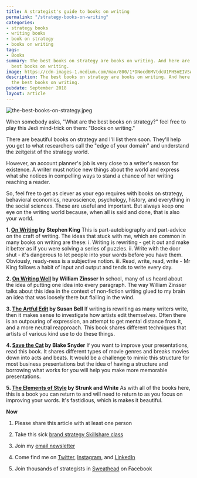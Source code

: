 ```yaml
---
title: A strategist's guide to books on writing
permalink: "/strategy-books-on-writing"
categories:
- strategy books
- writing books
- book on strategy
- books on writing
tags:
- Books
summary: The best books on strategy are books on writing. And here are some of the
  best books on writing.
image: https://cdn-images-1.medium.com/max/800/1*DNocd6MVtdcU1PH5nEIVSA.jpeg
description: The best books on strategy are books on writing. And here are some of
  the best books on writing.
pubdate: September 2018
layout: article
---
```


![the-best-books-on-strategy.jpeg](/uploads/the-best-books-on-strategy.jpeg)

When somebody asks, "What are the best books on strategy?" feel free to play this Jedi mind-trick on them: "Books on writing."

There are beautiful books on strategy and I'll list them soon. They'll help you get to what researchers call the "edge of your domain" and understand the zeitgeist of the strategy world.

However, an account planner's job is very close to a writer's reason for existence. A writer must notice new things about the world and express what she notices in compelling ways to stand a chance of her writing reaching a reader.

So, feel free to get as clever as your ego requires with books on strategy, behavioral economics, neuroscience, psychology, history, and everything in the social sciences. These are useful and important. But always keep one eye on the writing world because, when all is said and done, that is also your world.

**1. [On Writing](https://www.amazon.com/Writing-10th-Anniversary-Memoir-Craft/dp/1439156816) by Stephen King**
This is part-autobiography and part-advice on the craft of writing. The ideas that stuck with me, which are common in many books on writing are these:
i. Writing is rewriting - get it out and make it better as if you were solving a series of puzzles.
ii. Write with the door shut - it's dangerous to let people into your words before you have them. Obviously, ready-ness is a subjective notion.
iii. Read, write, read, write - Mr King follows a habit of input and output and tends to write every day.

**2. [On Writing Well](https://www.amazon.com/Writing-Well-Classic-Guide-Nonfiction/dp/0060891548/ref=pd_lpo_sbs_14_t_0?_encoding=UTF8&psc=1&refRID=ZH7B1NSTDQ02JNDGPJD1) by William Zinsser**
In school, many of us heard about the idea of putting one idea into every paragraph. The way William Zinsser talks about this idea in the context of non-fiction writing glued to my brain an idea that was loosely there but flailing in the wind.

**3. [The Artful Edit](https://www.amazon.com/Artful-Edit-Practice-Editing-Yourself/dp/0393332179/ref=sr_1_1?s=books&ie=UTF8&qid=1538081560&sr=1-1&keywords=The\+Artful\+Edit) by Susan Bell**
If writing is rewriting as many writers write, then it makes sense to investigate how artists edit themselves. Often there is an outpouring of expression, an attempt to get mental distance from it, and a more neutral reapproach. This book shares different techniques that artists of various kind use to do these things.

**4. [Save the Cat](https://www.amazon.com/Save-Cat-Blake-Snyder-ebook/dp/B00340ESIS/ref=sr_1_1?s=books&ie=UTF8&qid=1538081656&sr=1-1&keywords=Save\+the\+Cat\+by\+Blake\+Snyder) by Blake Snyder**
If you want to improve your presentations, read this book. It shares different types of movie genres and breaks movies down into acts and beats. It would be a challenge to mimic this structure for most business presentations but the idea of having a structure and borrowing what works for you will help you make more memorable presentations.

**5. [The Elements of Style](https://www.amazon.com/Elements-Style-Fourth-William-Strunk/dp/020530902X/ref=sr_1_4?s=books&ie=UTF8&qid=1538081759&sr=1-4&keywords=The\+Elements\+of\+Style) by Strunk and White**
As with all of the books here, this is a book you can return to and will need to return to as you focus on improving your words. It's fastidious, which is makes it beautiful.

**Now**

1. Please share this article with at least one person

2. Take this sick [brand strategy Skillshare class](http://skl.sh/markpollard)

3. Join my [email newsletter](https://markpollard.us1.list-manage.com/subscribe?u=dfb4c80f84a49d4cfc0d34490&id=c66948a2fc)

4. Come find me on [Twitter](http://www.twitter.com/markpollard), [Instagram](http://www.instagram.com/markpollard), and [LinkedIn](https://www.linkedin.com/in/markpollardstrategist/)

5. Join thousands of strategists in [Sweathead](http://www.sweathead.co) on Facebook